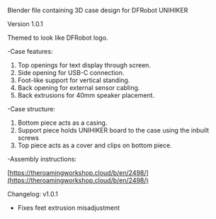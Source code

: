 Blender file containing 3D case design for DFRobot UNIHIKER

Version 1.0.1

Themed to look like DFRobot logo.

-Case features:
1. Top openings for text display through screen.
2. Side opening for USB-C connection.
3. Foot-like support for vertical standing.
4. Back opening for external sensor cabling.
5. Back extrusions for 40mm speaker placement.

-Case structure:
1. Bottom piece acts as a casing.
2. Support piece holds UNIHIKER board to the case using the inbuilt screws
3. Top piece acts as a cover and clips on bottom piece.

-Assembly instructions:

[https://theroamingworkshop.cloud/b/en/2498/](https://theroamingworkshop.cloud/b/en/2498/)

Changelog:
v1.0.1
- Fixes feet extrusion misadjustment
